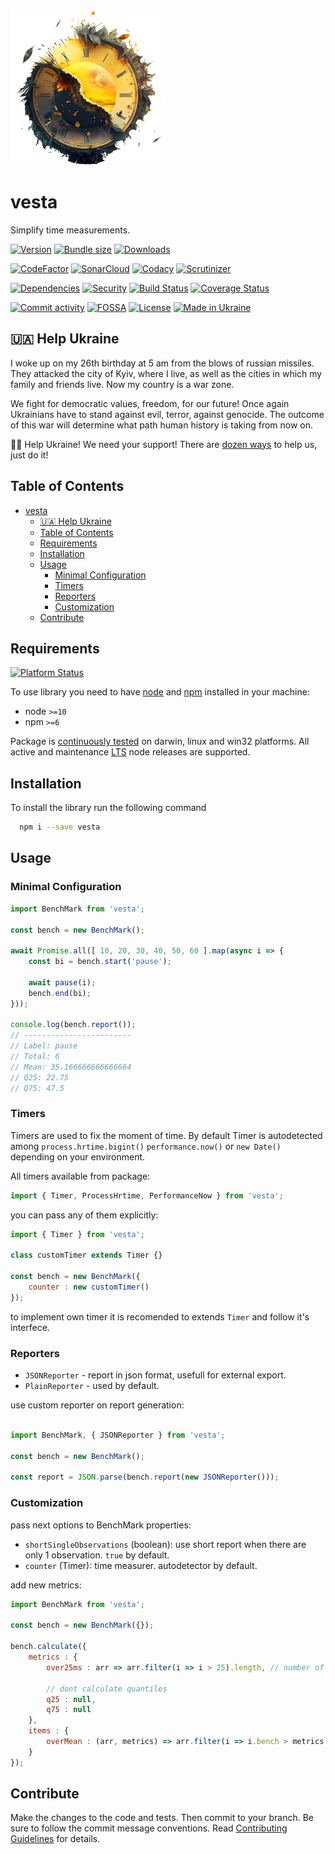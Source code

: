 ![Logo](.docs/logo_250.png "vesta")
# vesta
Simplify time measurements.

[![Version][badge-vers]][npm]
[![Bundle size][npm-size-badge]][npm-size-url]
[![Downloads][npm-downloads-badge]][npm]

[![CodeFactor][codefactor-badge]][codefactor-url]
[![SonarCloud][sonarcloud-badge]][sonarcloud-url]
[![Codacy][codacy-badge]][codacy-url]
[![Scrutinizer][scrutinizer-badge]][scrutinizer-url]

[![Dependencies][badge-deps]][npm]
[![Security][snyk-badge]][snyk-url]
[![Build Status][tests-badge]][tests-url]
[![Coverage Status][badge-coverage]][url-coverage]

[![Commit activity][commit-activity-badge]][github]
[![FOSSA][fossa-badge]][fossa-url]
[![License][badge-lic]][github]
[![Made in Ukraine][ukr-badge]][ukr-link]

## 🇺🇦 Help Ukraine
I woke up on my 26th birthday at 5 am from the blows of russian missiles. They attacked the city of Kyiv, where I live, as well as the cities in which my family and friends live. Now my country is a war zone. 

We fight for democratic values, freedom, for our future! Once again Ukrainians have to stand against evil, terror, against genocide. The outcome of this war will determine what path human history is taking from now on.

💛💙  Help Ukraine! We need your support! There are [dozen ways][ukr-link] to help us, just do it!

## Table of Contents
- [vesta](#vesta)
  - [🇺🇦 Help Ukraine](#-help-ukraine)
  - [Table of Contents](#table-of-contents)
  - [Requirements](#requirements)
  - [Installation](#installation)
  - [Usage](#usage)
    - [Minimal Configuration](#minimal-configuration)
    - [Timers](#timers)
    - [Reporters](#reporters)
    - [Customization](#customization)
  - [Contribute](#contribute)

## Requirements
[![Platform Status][node-ver-test-badge]][node-ver-test-url]

To use library you need to have [node](https://nodejs.org) and [npm](https://www.npmjs.com) installed in your machine:

* node `>=10`
* npm `>=6`

Package is [continuously tested][node-ver-test-url] on darwin, linux and win32 platforms. All active and maintenance [LTS](https://nodejs.org/en/about/releases/) node releases are supported.

## Installation

To install the library run the following command

```bash
  npm i --save vesta
```

## Usage


### Minimal Configuration
```javascript
import BenchMark from 'vesta';

const bench = new BenchMark();

await Promise.all([ 10, 20, 30, 40, 50, 60 ].map(async i => {
    const bi = bench.start('pause');

    await pause(i);
    bench.end(bi);
}));

console.log(bench.report());
// ------------------------
// Label: pause
// Total: 6
// Mean: 35.166666666666664
// Q25: 22.75
// Q75: 47.5

```

### Timers
Timers are used to fix the moment of time.
By default Timer is autodetected among  `process.hrtime.bigint()` `performance.now()` or `new Date()` depending on your environment.

All timers available from package:
```javascript
import { Timer, ProcessHrtime, PerformanceNow } from 'vesta';
```

you can pass any of them explicitly:
```javascript
import { Timer } from 'vesta';

class customTimer extends Timer {}

const bench = new BenchMark({
    counter : new customTimer()
});

```

to implement own timer it is recomended to  extends `Timer` and follow it's interfece.

### Reporters
  * `JSONReporter` - report in json format, usefull for external export.
  * `PlainReporter` - used by default.

use custom reporter on report generation:
```javascript

import BenchMark, { JSONReporter } from 'vesta';

const bench = new BenchMark();

const report = JSON.parse(bench.report(new JSONReporter()));

```

### Customization

pass next options to BenchMark properties:

* `shortSingleObservations` (boolean): use short report when there are only 1 observation. `true` by default.
* `counter` (Timer): time measurer. autodetector by default.


add new metrics:

```javascript
import BenchMark from 'vesta';

const bench = new BenchMark({});

bench.calculate({
    metrics : {
        over25ms : arr => arr.filter(i => i > 25).length, // number of benchmarks longer then 25ms,

        // dont calculate quantiles
        q25 : null,
        q75 : null
    },
    items : {
        overMean : (arr, metrics) => arr.filter(i => i.bench > metrics.mean).map(i => i.payload)
    }
});
```

## Contribute

Make the changes to the code and tests. Then commit to your branch. Be sure to follow the commit message conventions. Read [Contributing Guidelines](.github/CONTRIBUTING.md) for details.

[npm]: https://www.npmjs.com/package/vesta
[github]: https://github.com/pustovitDmytro/vesta
[coveralls]: https://coveralls.io/github/pustovitDmytro/vesta?branch=master
[badge-deps]: https://img.shields.io/librariesio/release/npm/vesta.svg
[badge-vers]: https://img.shields.io/npm/v/vesta.svg
[badge-lic]: https://img.shields.io/github/license/pustovitDmytro/vesta.svg
[badge-coverage]: https://coveralls.io/repos/github/pustovitDmytro/vesta/badge.svg?branch=master
[url-coverage]: https://coveralls.io/github/pustovitDmytro/vesta?branch=master

[snyk-badge]: https://snyk-widget.herokuapp.com/badge/npm/vesta/badge.svg
[snyk-url]: https://snyk.io/advisor/npm-package/vesta

[tests-badge]: https://img.shields.io/circleci/build/github/pustovitDmytro/vesta
[tests-url]: https://app.circleci.com/pipelines/github/pustovitDmytro/vesta

[codefactor-badge]: https://www.codefactor.io/repository/github/pustovitdmytro/vesta/badge
[codefactor-url]: https://www.codefactor.io/repository/github/pustovitdmytro/vesta

[commit-activity-badge]: https://img.shields.io/github/commit-activity/m/pustovitDmytro/vesta

[scrutinizer-badge]: https://scrutinizer-ci.com/g/pustovitDmytro/vesta/badges/quality-score.png?b=master
[scrutinizer-url]: https://scrutinizer-ci.com/g/pustovitDmytro/vesta/?branch=master

[codacy-badge]: https://app.codacy.com/project/badge/Grade/8667aa23afaa4725854f098c4b5e8890
[codacy-url]: https://www.codacy.com/gh/pustovitDmytro/vesta/dashboard?utm_source=github.com&amp;utm_medium=referral&amp;utm_content=pustovitDmytro/vesta&amp;utm_campaign=Badge_Grade

[sonarcloud-badge]: https://sonarcloud.io/api/project_badges/measure?project=pustovitDmytro_vesta&metric=alert_status
[sonarcloud-url]: https://sonarcloud.io/dashboard?id=pustovitDmytro_vesta

[npm-downloads-badge]: https://img.shields.io/npm/dw/vesta
[npm-size-badge]: https://img.shields.io/bundlephobia/min/vesta
[npm-size-url]: https://bundlephobia.com/result?p=vesta

[node-ver-test-badge]: https://github.com/pustovitDmytro/vesta/actions/workflows/npt.yml/badge.svg?branch=master
[node-ver-test-url]: https://github.com/pustovitDmytro/vesta/actions?query=workflow%3A%22Node.js+versions%22

[fossa-badge]: https://app.fossa.com/api/projects/custom%2B24828%2Fvesta.svg?type=shield
[fossa-url]: https://app.fossa.com/projects/custom%2B24828%2Fvesta?ref=badge_shield

[ukr-badge]: https://img.shields.io/badge/made_in-ukraine-ffd700.svg?labelColor=0057b7
[ukr-link]: https://war.ukraine.ua